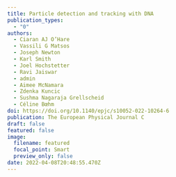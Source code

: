 ```yaml
---
title: Particle detection and tracking with DNA
publication_types:
  - "0"
authors:
  - Ciaran AJ O’Hare
  - Vassili G Matsos
  - Joseph Newton
  - Karl Smith
  - Joel Hochstetter
  - Ravi Jaiswar
  - admin
  - Aimee McNamara
  - Zdenka Kuncic
  - Sushma Nagaraja Grellscheid
  - Céline Bœhm
doi: https://doi.org/10.1140/epjc/s10052-022-10264-6
publication: The European Physical Journal C
draft: false
featured: false
image:
  filename: featured
  focal_point: Smart
  preview_only: false
date: 2022-04-08T20:48:55.470Z
---
```

